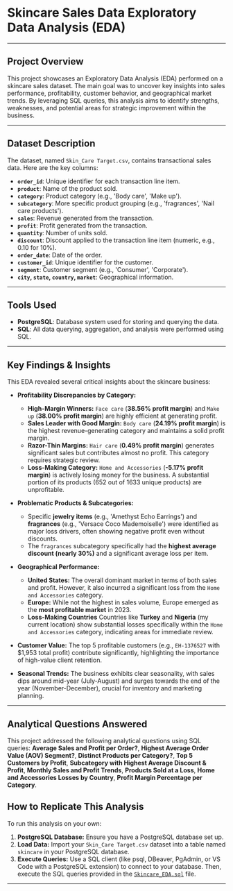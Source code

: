 # Skincare Sales Data Exploratory Data Analysis (EDA)

---

## Project Overview

This project showcases an Exploratory Data Analysis (EDA) performed on a skincare sales dataset. The main goal was to uncover key insights into sales performance, profitability, customer behavior, and geographical market trends. By leveraging SQL queries, this analysis aims to identify strengths, weaknesses, and potential areas for strategic improvement within the business.

---

## Dataset Description

The dataset, named `Skin_Care Target.csv`, contains transactional sales data. Here are the key columns:

* **`order_id`**: Unique identifier for each transaction line item.
* **`product`**: Name of the product sold.
* **`category`**: Product category (e.g., 'Body care', 'Make up').
* **`subcategory`**: More specific product grouping (e.g., 'fragrances', 'Nail care products').
* **`sales`**: Revenue generated from the transaction.
* **`profit`**: Profit generated from the transaction.
* **`quantity`**: Number of units sold.
* **`discount`**: Discount applied to the transaction line item (numeric, e.g., 0.10 for 10%).
* **`order_date`**: Date of the order.
* **`customer_id`**: Unique identifier for the customer.
* **`segment`**: Customer segment (e.g., 'Consumer', 'Corporate').
* **`city`, `state`, `country`, `market`**: Geographical information.

---

## Tools Used

* **PostgreSQL**: Database system used for storing and querying the data.
* **SQL**: All data querying, aggregation, and analysis were performed using SQL.

---

## Key Findings & Insights

This EDA revealed several critical insights about the skincare business:

* **Profitability Discrepancies by Category:**
    * **High-Margin Winners:** `Face care` (**38.56% profit margin**) and `Make up` (**38.00% profit margin**) are highly efficient at generating profit.
    * **Sales Leader with Good Margin:** `Body care` (**24.19% profit margin**) is the highest revenue-generating category and maintains a solid profit margin.
    * **Razor-Thin Margins:** `Hair care` (**0.49% profit margin**) generates significant sales but contributes almost no profit. This category requires strategic review.
    * **Loss-Making Category:** `Home and Accessories` (**-5.17% profit margin**) is actively losing money for the business. A substantial portion of its products (652 out of 1633 unique products) are unprofitable.

* **Problematic Products & Subcategories:**
    * Specific **jewelry items** (e.g., 'Amethyst Echo Earrings') and **fragrances** (e.g., 'Versace Coco Mademoiselle') were identified as major loss drivers, often showing negative profit even without discounts.
    * The `fragrances` subcategory specifically had the **highest average discount (nearly 30%)** and a significant average loss per item.

* **Geographical Performance:**
    * **United States:** The overall dominant market in terms of both sales and profit. However, it also incurred a significant loss from the `Home and Accessories` category.
    * **Europe:** While not the highest in sales volume, Europe emerged as the **most profitable market** in 2023.
    * **Loss-Making Countries** Countries like **Turkey** and **Nigeria** (my current location) show substantial losses specifically within the `Home and Accessories` category, indicating areas for immediate review.

* **Customer Value:** The top 5 profitable customers (e.g., `EH-1376527` with $1,953 total profit) contribute significantly, highlighting the importance of high-value client retention.

* **Seasonal Trends:** The business exhibits clear seasonality, with sales dips around mid-year (July-August) and surges towards the end of the year (November-December), crucial for inventory and marketing planning.

---

## Analytical Questions Answered

This project addressed the following analytical questions using SQL queries:
    **Average Sales and Profit per Order?**,
    **Highest Average Order Value (AOV) Segment?**,
    **Distinct Products per Category?**,
    **Top 5 Customers by Profit**,
    **Subcategory with Highest Average Discount & Profit**,
    **Monthly Sales and Profit Trends**,
    **Products Sold at a Loss**,
    **Home and Accessories Losses by Country**,
    **Profit Margin Percentage per Category**.
    
## How to Replicate This Analysis

To run this analysis on your own:

1.  **PostgreSQL Database:** Ensure you have a PostgreSQL database set up.
2.  **Load Data:** Import your `Skin_Care Target.csv` dataset into a table named `skincare` in your PostgreSQL database.
3.  **Execute Queries:** Use a SQL client (like psql, DBeaver, PgAdmin, or VS Code with a PostgreSQL extension) to connect to your database. Then, execute the SQL queries provided in the [`Skincare_EDA.sql`](Skincare_EDA.sql) file.

---
